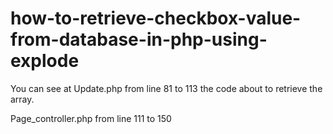 # how-to-retrieve-checkbox-value-from-database-in-php-using-explode

You can see at Update.php from line 81 to 113 the code about to retrieve the array.

Page_controller.php from line 111 to 150

